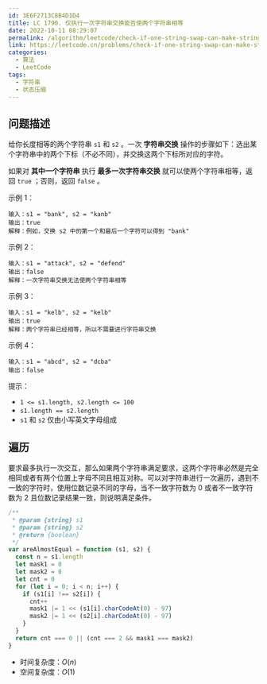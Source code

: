 ```yaml
---
id: 3E6F2713C8B4D1D4
title: LC 1790. 仅执行一次字符串交换能否使两个字符串相等
date: 2022-10-11 08:29:07
permalink: /algorithm/leetcode/check-if-one-string-swap-can-make-strings-equal
link: https://leetcode.cn/problems/check-if-one-string-swap-can-make-strings-equal
categories:
  - 算法
  - LeetCode
tags:
  - 字符串
  - 状态压缩
---
```


<Level :type='1'/>

## 问题描述

给你长度相等的两个字符串 `s1` 和 `s2` 。一次 **字符串交换** 操作的步骤如下：选出某个字符串中的两个下标（不必不同），并交换这两个下标所对应的字符。

如果对 **其中一个字符串** 执行 **最多一次字符串交换** 就可以使两个字符串相等，返回 `true` ；否则，返回 `false` 。

示例 1：

```text
输入：s1 = "bank", s2 = "kanb"
输出：true
解释：例如，交换 s2 中的第一个和最后一个字符可以得到 "bank"
```

示例 2：

```text
输入：s1 = "attack", s2 = "defend"
输出：false
解释：一次字符串交换无法使两个字符串相等
```

示例 3：

```text
输入：s1 = "kelb", s2 = "kelb"
输出：true
解释：两个字符串已经相等，所以不需要进行字符串交换
```

示例 4：

```text
输入：s1 = "abcd", s2 = "dcba"
输出：false
```

提示：

- `1 <= s1.length, s2.length <= 100`
- `s1.length == s2.length`
- `s1` 和 `s2` 仅由小写英文字母组成

## 遍历

要求最多执行一次交互，那么如果两个字符串满足要求，这两个字符串必然是完全相同或者有两个位置上字母不同且相互对称。可以对字符串进行一次遍历，遇到不一致的字符时，使用位数记录不同的字母，当不一致字符数为 $0$ 或者不一致字符数为 $2$ 且位数记录结果一致，则说明满足条件。

```javascript
/**
 * @param {string} s1
 * @param {string} s2
 * @return {boolean}
 */
var areAlmostEqual = function (s1, s2) {
  const n = s1.length
  let mask1 = 0
  let mask2 = 0
  let cnt = 0
  for (let i = 0; i < n; i++) {
    if (s1[i] !== s2[i]) {
      cnt++
      mask1 |= 1 << (s1[i].charCodeAt(0) - 97)
      mask2 |= 1 << (s2[i].charCodeAt(0) - 97)
    }
  }
  return cnt === 0 || (cnt === 2 && mask1 === mask2)
}
```

- 时间复杂度：$O(n)$
- 空间复杂度：$O(1)$
